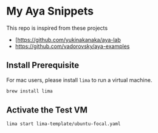 # My Aya Snippets

This repo is inspired from these projects 
- [https://github.com/yukinakanaka/aya-lab
- https://github.com/vadorovsky/aya-examples

## Install Prerequisite

For mac users, please install `lima` to run a virtual machine.

```bash
brew install lima
```

## Activate the Test VM

```bash
lima start lima-template/ubuntu-focal.yaml
```
